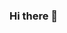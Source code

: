 ### Hi there 👋

<!--
**nandani2020/nandani2020** is a ✨ _special_ ✨ repository because its `README.md` (this file) appears on your GitHub profile.

Here are some ideas to get you started:
<html>
  <body>
    <select>
      <option>1</option>
       <option>2</option>
       <option>3</option>
       <option>4</option>
      <select>
    </body>
  </html>
- 🔭 I’m currently working on ...
- 🌱 I’m currently learning ...
- 👯 I’m looking to collaborate on ...
- 🤔 I’m looking for help with ...
- 💬 Ask me about ...
- 📫 How to reach me: ...
- 😄 Pronouns: ...
- ⚡ Fun fact: ...
-->
